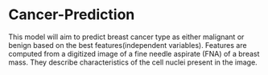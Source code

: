 # Cancer-Prediction
This model will aim to predict breast cancer type as either malignant or benign based on the best features(independent variables). Features are computed from a digitized image of a fine needle aspirate (FNA) of a breast mass. They describe characteristics of the cell nuclei present in the image.
